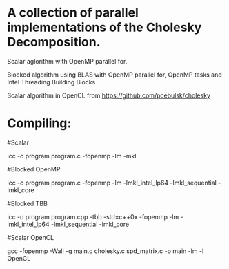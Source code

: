 A collection of parallel implementations of the Cholesky Decomposition.
=======================================================================
Scalar aglorithm with OpenMP parallel for.

Blocked algorithm using BLAS with OpenMP parallel for, OpenMP tasks and Intel Threading Building Blocks

Scalar algorithm in OpenCL from https://github.com/pcebulsk/cholesky


Compiling:
=========
#Scalar


icc -o program program.c -fopenmp -lm -mkl

#Blocked OpenMP

icc -o program program.c -fopenmp -lm -lmkl_intel_lp64 -lmkl_sequential -lmkl_core

#Blocked TBB

icc -o program program.cpp -tbb -std=c++0x -fopenmp -lm -lmkl_intel_lp64 -lmkl_sequential -lmkl_core

#Scalar OpenCL

gcc -fopenmp -Wall -g main.c cholesky.c spd_matrix.c -o main -lm -l OpenCL
